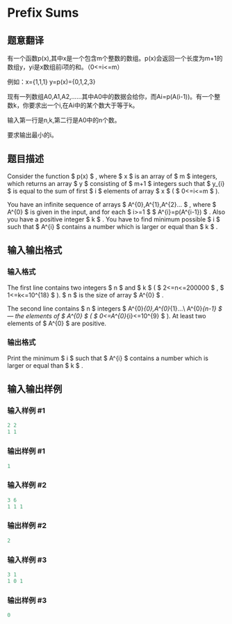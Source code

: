 # Prefix Sums

## 题意翻译

有一个函数p(x),其中x是一个包含m个整数的数组。p(x)会返回一个长度为m+1的数组y，yi是x数组前i项的和。（0<=i<=m）

例如：x={1,1,1} y=p(x)={0,1,2,3}

现有一列数组A0,A1,A2,……其中A0中的数据会给你，而Ai=p(A(i-1))。有一个整数k，你要求出一个i,在Ai中的某个数大于等于k。

输入第一行是n,k,第二行是A0中的n个数。

要求输出最小的i。

## 题目描述

Consider the function $ p(x) $ , where $ x $ is an array of $ m $ integers, which returns an array $ y $ consisting of $ m+1 $ integers such that $ y_{i} $ is equal to the sum of first $ i $ elements of array $ x $ ( $ 0<=i<=m $ ).

You have an infinite sequence of arrays $ A^{0},A^{1},A^{2}... $ , where $ A^{0} $ is given in the input, and for each $ i>=1 $ $ A^{i}=p(A^{i-1}) $ . Also you have a positive integer $ k $ . You have to find minimum possible $ i $ such that $ A^{i} $ contains a number which is larger or equal than $ k $ .

## 输入输出格式

### 输入格式

The first line contains two integers $ n $ and $ k $ ( $ 2<=n<=200000 $ , $ 1<=k<=10^{18} $ ). $ n $ is the size of array $ A^{0} $ .

The second line contains $ n $ integers $ A^{0}_{0},A^{0}_{1}...\ A^{0}_{n-1} $ — the elements of $ A^{0} $ ( $ 0<=A^{0}_{i}<=10^{9} $ ). At least two elements of $ A^{0} $ are positive.

### 输出格式

Print the minimum $ i $ such that $ A^{i} $ contains a number which is larger or equal than $ k $ .

## 输入输出样例

### 输入样例 #1

```cpp
2 2
1 1

```
### 输出样例 #1

```cpp
1

```
### 输入样例 #2

```cpp
3 6
1 1 1

```
### 输出样例 #2

```cpp
2

```
### 输入样例 #3

```cpp
3 1
1 0 1

```
### 输出样例 #3

```cpp
0

```

